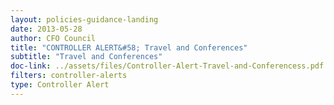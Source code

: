 ```yaml
---
layout: policies-guidance-landing 
date: 2013-05-28
author: CFO Council
title: "CONTROLLER ALERT&#58; Travel and Conferences"
subtitle: "Travel and Conferences"
doc-link: ../assets/files/Controller-Alert-Travel-and-Conferencess.pdf
filters: controller-alerts
type: Controller Alert
---
```

